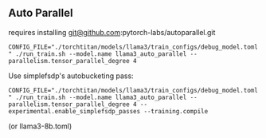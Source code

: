 ## Auto Parallel

requires installing git@github.com:pytorch-labs/autoparallel.git

`CONFIG_FILE="./torchtitan/models/llama3/train_configs/debug_model.toml" ./run_train.sh --model.name llama3_auto_parallel --parallelism.tensor_parallel_degree 4`

Use simplefsdp's autobucketing pass:

`CONFIG_FILE="./torchtitan/models/llama3/train_configs/debug_model.toml" ./run_train.sh --model.name llama3_auto_parallel --parallelism.tensor_parallel_degree 4 --experimental.enable_simplefsdp_passes --training.compile`

(or llama3-8b.toml)
